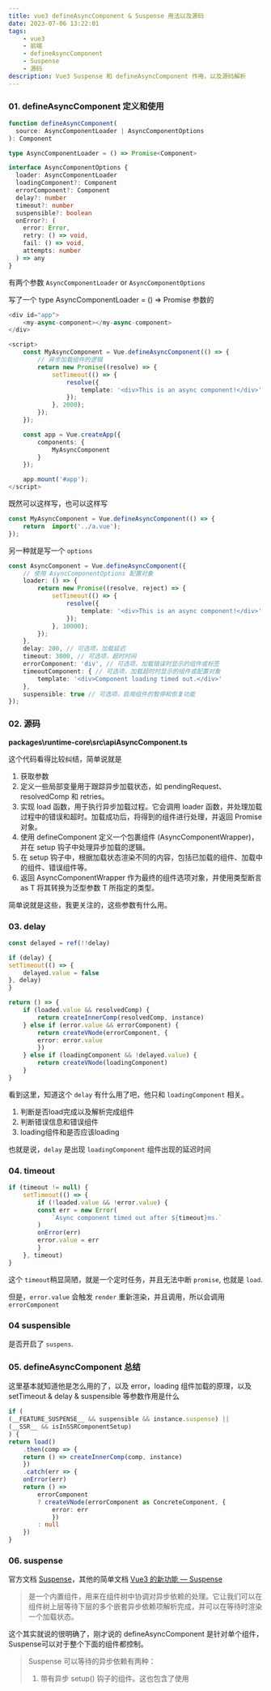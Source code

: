 ```yaml
---
title: vue3 defineAsyncComponent & Suspense 用法以及源码
date: 2023-07-06 13:22:01
tags: 
    - vue3
    - 前端
    - defineAsyncComponent
    - Suspense
    - 源码
description: Vue3 Suspense 和 defineAsyncComponent 作用，以及源码解析
---
```


### 01. defineAsyncComponent 定义和使用

```ts
function defineAsyncComponent(
  source: AsyncComponentLoader | AsyncComponentOptions
): Component

type AsyncComponentLoader = () => Promise<Component>

interface AsyncComponentOptions {
  loader: AsyncComponentLoader
  loadingComponent?: Component
  errorComponent?: Component
  delay?: number
  timeout?: number
  suspensible?: boolean
  onError?: (
    error: Error,
    retry: () => void,
    fail: () => void,
    attempts: number
  ) => any
}
```

有两个参数 `AsyncComponentLoader` or `AsyncComponentOptions`

写了一个 type AsyncComponentLoader = () => Promise<Component> 参数的

```ts
<div id="app">
    <my-async-component></my-async-component>
</div>

<script>
    const MyAsyncComponent = Vue.defineAsyncComponent(() => {
        // 异步加载组件的逻辑
        return new Promise((resolve) => {
            setTimeout(() => {
                resolve({
                    template: '<div>This is an async component!</div>'
                });
            }, 2000);
        });
    });

    const app = Vue.createApp({
        components: {
            MyAsyncComponent
        }
    });

    app.mount('#app');
</script>
```

既然可以这样写，也可以这样写

```ts
const MyAsyncComponent = Vue.defineAsyncComponent(() => {
    return  import('../a.vue');
});
```

另一种就是写一个 `options`

```ts
const AsyncComponent = Vue.defineAsyncComponent({
    // 使用 AsyncComponentOptions 配置对象
    loader: () => {
        return new Promise((resolve, reject) => {
            setTimeout(() => {
                resolve({
                    template: '<div>This is an async component!</div>'
                });
            }, 10000);
        });
    },
    delay: 200, // 可选项，加载延迟
    timeout: 3000, // 可选项，超时时间
    errorComponent: 'div', // 可选项，加载错误时显示的组件或标签
    timeoutComponent: { // 可选项，加载超时时显示的组件或配置对象
        template: '<div>Component loading timed out.</div>'
    },
    suspensible: true // 可选项，启用组件的暂停和恢复功能
});
```

### 02. 源码

**packages\runtime-core\src\apiAsyncComponent.ts**

这个代码看得比较纠结，简单说就是

1. 获取参数
2. 定义一些局部变量用于跟踪异步加载状态，如 pendingRequest、resolvedComp 和 retries。
3. 实现 load 函数，用于执行异步加载过程。它会调用 loader 函数，并处理加载过程中的错误和超时。加载成功后，将得到的组件进行处理，并返回 Promise 对象。
4. 使用 defineComponent 定义一个包裹组件 (AsyncComponentWrapper)，并在 setup 钩子中处理异步加载的逻辑。
5. 在 setup 钩子中，根据加载状态渲染不同的内容，包括已加载的组件、加载中的组件、错误组件等。
6. 返回 AsyncComponentWrapper 作为最终的组件选项对象，并使用类型断言 as T 将其转换为泛型参数 T 所指定的类型。

简单说就是这些，我更关注的，这些参数有什么用。

### 03. delay

```ts
const delayed = ref(!!delay)

if (delay) {
setTimeout(() => {
    delayed.value = false
}, delay)
}

return () => {
    if (loaded.value && resolvedComp) {
        return createInnerComp(resolvedComp, instance)
    } else if (error.value && errorComponent) {
        return createVNode(errorComponent, {
        error: error.value
        })
    } else if (loadingComponent && !delayed.value) {
        return createVNode(loadingComponent)
    }
}
```

看到这里，知道这个 `delay` 有什么用了吧，他只和 `loadingComponent` 相关。

1. 判断是否load完成以及解析完成组件
2. 判断错误信息和错误组件
3. loading组件和是否应该loading

也就是说，`delay` 是出现 `loadingComponent` 组件出现的延迟时间

### 04. timeout

```ts
if (timeout != null) {
    setTimeout(() => {
        if (!loaded.value && !error.value) {
        const err = new Error(
            `Async component timed out after ${timeout}ms.`
        )
        onError(err)
        error.value = err
        }
    }, timeout)
}
```

这个 `timeout`稍显简陋，就是一个定时任务，并且无法中断 `promise`, 也就是 `load`.

但是，`error.value` 会触发 `render` 重新渲染，并且调用，所以会调用 `errorComponent`

### 04 suspensible

是否开启了 `suspens`.

### 05. defineAsyncComponent 总结

这里基本就知道他是怎么用的了，以及 error，loading 组件加载的原理，以及 setTimeout & delay & suspensible 等参数作用是什么

```ts
if (
(__FEATURE_SUSPENSE__ && suspensible && instance.suspense) ||
(__SSR__ && isInSSRComponentSetup)
) {
return load()
    .then(comp => {
    return () => createInnerComp(comp, instance)
    })
    .catch(err => {
    onError(err)
    return () =>
        errorComponent
        ? createVNode(errorComponent as ConcreteComponent, {
            error: err
            })
        : null
    })
}
```

### 06. suspense

官方文档 [Suspense](https://cn.vuejs.org/guide/built-ins/suspense.html)，其他的简单文档 [Vue3 的新功能 — Suspense](https://medium.com/i-am-mike/vue-3-vue3-%E7%9A%84%E6%96%B0%E5%8A%9F%E8%83%BD-suspense-428e02254030)

> <Suspense> 是一个内置组件，用来在组件树中协调对异步依赖的处理。它让我们可以在组件树上层等待下层的多个嵌套异步依赖项解析完成，并可以在等待时渲染一个加载状态。


这个其实就说的很明确了，刚才说的 defineAsyncComponent 是针对单个组件，Suspense可以对于整个下面的组件都控制。

> Suspense 可以等待的异步依赖有两种：
>
> 1. 带有异步 setup() 钩子的组件。这也包含了使用 <script setup> 时有顶层 await 表达式的组件。
> 2. 异步组件, definedAsyncComponent, suspensible = true

以及两个插槽和事件

```ts
<Suspense>
  <!-- 具有深层异步依赖的组件 -->
  <Dashboard />

  <!-- 在 #fallback 插槽中显示 “正在加载中” -->
  <template #fallback>
    Loading...
  </template>
</Suspense>
```

default 插槽只能有一个组件，fallback 正在加载。

事件

> <Suspense> 组件会触发三个事件：pending、resolve 和 fallback。pending 事件是在进入挂起状态时触发。resolve 事件是在 default 插槽完成获取新内容时触发。fallback 事件则是在 fallback 插槽的内容显示时触发。


error

onErrorCaptured 在上层捕获

ok, 做一个简单测试

```ts
///main
<template>
    <div>
        <Suspense>
            <template #default>
                <AsyncComponentOne /> 
            </template>
            <template #fallback>
                <Loading />
            </template>
        </Suspense>
    </div>
</template>
  
<script setup lang="ts">
import { defineAsyncComponent, Suspense } from 'vue';
import Loading from './Loading.vue';

const AsyncComponentOne = defineAsyncComponent(() =>
    import('./OneAsyncComponent.vue')
);
</script>

///OneAsyncComponent
<script setup lang="ts">
import { defineAsyncComponent } from 'vue';
import ThreeAsyncComponen from './ThreeAsyncComponent.vue';

const asyncLeft = defineAsyncComponent(() => {
    return import(`./TwoAsyncComponent.vue`);
})
</script>

<template>
    <div>
        <asyncLeft />
    </div>
    <div>
        <ThreeAsyncComponen />
    </div>
</template>

<style scoped>
.read-the-docs {
    color: #888;
}
</style>

///TwoAsyncComponent.vue
<script setup lang="ts">
import { ref } from 'vue';

let dataMsg = ref(await new Promise((resolve, reject) => {
    setTimeout(() => {
        resolve('');
    }, 5000);
}).then(() => {
    return (new Date()).getTime();
}))
</script>

<template>
    <div>
        <h1>Two AsyncComponent {{ dataMsg }}</h1>
    </div>
</template>

<style scoped>
.read-the-docs {
    color: #888;
}
</style>

///ThreeAsyncComponen.vue
<script setup lang="ts">
import { ref } from 'vue';

let dataMsg = ref(await new Promise((resolve, reject) => {
    setTimeout(() => {
        resolve('');
    }, 10000);
}).then(() => {
    return (new Date()).getTime();
}))
</script>

<template>
    <div>
        <h1>Three AsyncComponent {{ dataMsg }}</h1>
    </div>
</template>

<style scoped>
.read-the-docs {
    color: #888;
}
</style>
```

### 07. Suspendse 如何实现的？

```ts
// Suspense exposes a component-like API, and is treated like a component
// in the compiler, but internally it's a special built-in type that hooks
// directly into the renderer.
// Suspense 公开了类似组件的 API，并被视为组件
// 在编译器中，但在内部它是一个特殊的内置类型，可以挂钩
// 直接进入渲染器。
export const SuspenseImpl = {
  name: 'Suspense',
  // In order to make Suspense tree-shakable, we need to avoid importing it
  // directly in the renderer. The renderer checks for the __isSuspense flag
  // on a vnode's type and calls the `process` method, passing in renderer
  // internals.
  // 为了使 Suspense 树可摇动，我们需要避免导入它
  // 直接在渲染器中。 渲染器检查 __isSuspense 标志
  // 在 vnode 的类型上并调用 `process` 方法，传入渲染器
  // 内部结构。
  __isSuspense: true,
  process(
    n1: VNode | null,
    n2: VNode,
    container: RendererElement,
    anchor: RendererNode | null,
    parentComponent: ComponentInternalInstance | null,
    parentSuspense: SuspenseBoundary | null,
    isSVG: boolean,
    slotScopeIds: string[] | null,
    optimized: boolean,
    // platform-specific impl passed from renderer
    rendererInternals: RendererInternals
  ) {
    if (n1 == null) {
      mountSuspense(
        n2,
        container,
        anchor,
        parentComponent,
        parentSuspense,
        isSVG,
        slotScopeIds,
        optimized,
        rendererInternals
      )
    } else {
      patchSuspense(
        n1,
        n2,
        container,
        anchor,
        parentComponent,
        isSVG,
        slotScopeIds,
        optimized,
        rendererInternals
      )
    }
  },
  hydrate: hydrateSuspense,
  create: createSuspenseBoundary,
  normalize: normalizeSuspenseChildren
}

// 用于 h 和 TSX props 推理的强制公共类型
// Force-casted public typing for h and TSX props inference
export const Suspense = (__FEATURE_SUSPENSE__
  ? SuspenseImpl
  : null) as unknown as {
  __isSuspense: true
  new (): {
    $props: VNodeProps & SuspenseProps
    $slots: {
      default(): VNode[]
      fallback(): VNode[]
    }
  }
}
```

源码注释里面说

>  直接在渲染器中。 渲染器检查 __isSuspense 标志
>  在 vnode 的类型上并调用 `process` 方法，传入渲染器

但是这里明明是一个 Object, 没有检查，于是我又查了 process 的引用

```ts
} else if (__FEATURE_SUSPENSE__ && shapeFlag & ShapeFlags.SUSPENSE) {
    ;(type as typeof SuspenseImpl).process(
    n1,
    n2,
    container,
    anchor,
    parentComponent,
    parentSuspense,
    isSVG,
    slotScopeIds,
    optimized,
    internals
    )
}
```

__FEATURE_SUSPENSE__ 是指的是开启 suspense 功能.

**mountSuspense**

```ts
function mountSuspense(
  vnode: VNode,
  container: RendererElement,
  anchor: RendererNode | null,
  parentComponent: ComponentInternalInstance | null,
  parentSuspense: SuspenseBoundary | null,
  isSVG: boolean,
  slotScopeIds: string[] | null,
  optimized: boolean,
  rendererInternals: RendererInternals
) {
  const {
    p: patch,
    o: { createElement }
  } = rendererInternals
  const hiddenContainer = createElement('div')

  //这个可以说是核心创建方法, 返回一个 suspense，后面操作的核心
  const suspense = (vnode.suspense = createSuspenseBoundary(
    vnode,
    parentSuspense,
    parentComponent,
    container,
    hiddenContainer,
    anchor,
    isSVG,
    slotScopeIds,
    optimized,
    rendererInternals
  ))

    //开始在 off-dom 容器中挂载内容子树
  // start mounting the content subtree in an off-dom container
  patch(
    null,
    (suspense.pendingBranch = vnode.ssContent!),
    hiddenContainer,
    null,
    parentComponent,
    suspense,
    isSVG,
    slotScopeIds
  )
  // 现在检查我们是否遇到了任何异步依赖
  // now check if we have encountered any async deps
  if (suspense.deps > 0) {
    // has async
    // invoke @fallback event
    triggerEvent(vnode, 'onPending')
    triggerEvent(vnode, 'onFallback')

    // mount the fallback tree
    patch(
      null,
      vnode.ssFallback!,
      container,
      anchor,
      parentComponent,
      null, // fallback tree will not have suspense context
      isSVG,
      slotScopeIds
    )
    setActiveBranch(suspense, vnode.ssFallback!)
  } else {
    // Suspense has no async deps. Just resolve.
    suspense.resolve(false, true)
  }
}
```

`createSuspenseBoundary`

> 创建 suspense 对象，该对象包含了 <Suspense> 组件的各种属性和方法。
> resolve 方法用于处理异步组件加载完成后的操作。它会根据加载状态和配置来移动或渲染组件内容，并触发相关的事件和效果。
> fallback 方法用于处理异步组件加载过程中的回退（fallback）操作。它会根据配置来渲染回退内容，并触发相关的事件。
> move 方法用于移动异步组件的位置。
> next 方法用于获取当前活跃分支的下一个节点。
> registerDep 方法用于注册异步组件的依赖。当异步组件的依赖完成加载时，会触发相应的回调处理。
> unmount 方法用于卸载 <Suspense> 组件边界及其相关的组件。

```ts
// setup() is async. This component relies on async logic to be resolved
// before proceeding
if (__FEATURE_SUSPENSE__ && instance.asyncDep) {

    //这里其实就是 asyncDep，处理 catch + then, 处理参数 setupRenderEffect(asyncResult) 处理钩子
    parentSuspense && parentSuspense.registerDep(instance, setupRenderEffect)

    // Give it a placeholder if this is not hydration
    // TODO handle self-defined fallback
    if (!initialVNode.el) {
        const placeholder = (instance.subTree = createVNode(Comment))
        processCommentNode(null, placeholder, container!, anchor)
    }
    return
}
```

这里遇到异步任务不会立刻执行，而是增加 `Dep++`, 然后预留位置

会在卸载或者解析完成以后 `--`

所以这里的 dep 出处在这里

```ts
registerDep(instance, setupRenderEffect) {
    const isInPendingSuspense = !!suspense.pendingBranch
    if (isInPendingSuspense) {
    suspense.deps++
    }
    const hydratedEl = instance.vnode.el
    instance
    .asyncDep!.catch(err => {
        handleError(err, instance, ErrorCodes.SETUP_FUNCTION)
    })
    .then(asyncSetupResult => { ... }
```

事件在 `handleError`, 触发 `onErrorCaptured`

```ts
  // now check if we have encountered any async deps
  if (suspense.deps > 0) {
    // has async
    // invoke @fallback event
    triggerEvent(vnode, 'onPending')
    triggerEvent(vnode, 'onFallback')

    // mount the fallback tree
    patch(
      null,
      vnode.ssFallback!,
      container,
      anchor,
      parentComponent,
      null, // fallback tree will not have suspense context
      isSVG,
      slotScopeIds
    )
    setActiveBranch(suspense, vnode.ssFallback!)
  } else {
    // Suspense has no async deps. Just resolve.
    suspense.resolve(false, true)
  }
```

如果有异步任务，挂载 `fallback`，也就是 `loading` 之类的, `setActiveBranch` 是把 `vnode.ssFallback` 设置为当前的, 然后触发生命周期

```ts
triggerEvent(vnode, 'onPending')
triggerEvent(vnode, 'onFallback')
```

如果没有，直接完成。`suspense.resolve(false, true)`, 也就保证他在所有异步完全执行完成以后执行。

一旦 `asyncDep` 执行，就会 -1， 然后 `resolve`

```ts    
resolve(resume = false, sync = false) {
    if (__DEV__) {
    if (!resume && !suspense.pendingBranch) {
        throw new Error(
            `suspense.resolve() is called without a pending branch.`
        )
    }
    if (suspense.isUnmounted) {
        throw new Error(
            `suspense.resolve() is called on an already unmounted suspense boundary.`
        )
    }
    }
    const {
        vnode,
        activeBranch,
        pendingBranch,
        pendingId,
        effects,
        parentComponent,
        container
    } = suspense

    if (suspense.isHydrating) {
        suspense.isHydrating = false
    } else if (!resume) {
        const delayEnter =
            activeBranch &&
            pendingBranch!.transition &&
            pendingBranch!.transition.mode === 'out-in'
    if (delayEnter) {
        activeBranch!.transition!.afterLeave = () => {
            if (pendingId === suspense.pendingId) {
                move(pendingBranch!, container, anchor, MoveType.ENTER)
            }
        }
    }
    // this is initial anchor on mount
    let { anchor } = suspense
    // unmount current active tree
    if (activeBranch) {
        // if the fallback tree was mounted, it may have been moved
        // as part of a parent suspense. get the latest anchor for insertion
        anchor = next(activeBranch)
        unmount(activeBranch, parentComponent, suspense, true)
    }
    if (!delayEnter) {
        // move content from off-dom container to actual container
        move(pendingBranch!, container, anchor, MoveType.ENTER)
    }
    }

    setActiveBranch(suspense, pendingBranch!)
    suspense.pendingBranch = null
    suspense.isInFallback = false

    // flush buffered effects
    // check if there is a pending parent suspense
    let parent = suspense.parent
    let hasUnresolvedAncestor = false
    while (parent) {
    if (parent.pendingBranch) {
        // found a pending parent suspense, merge buffered post jobs
        // into that parent
        parent.effects.push(...effects)
        hasUnresolvedAncestor = true
        break
    }
    parent = parent.parent
    }
    // no pending parent suspense, flush all jobs
    if (!hasUnresolvedAncestor) {
    queuePostFlushCb(effects)
    }
    suspense.effects = []

    // resolve parent suspense if all async deps are resolved
    if (isSuspensible) {
    if (
        parentSuspense &&
        parentSuspense.pendingBranch &&
        parentSuspenseId === parentSuspense.pendingId
    ) {
        parentSuspense.deps--
        if (parentSuspense.deps === 0 && !sync) {
        parentSuspense.resolve()
        }
    }
    }

    // invoke @resolve event
    triggerEvent(vnode, 'onResolve')
},
```

就是全部创建流程，更新 activeBranch 为 default， 挂载 default， 删除 Fallback, 修改属性为默认值，处理嵌套, 然后触发，

### 08. 总结

ok, 简单说就是 defineAsyncCom.. 单个， suspense 多个同时处理。

suspense，有 defalut 和 fallback 两个插槽，可以提供3个钩子，

```ts
triggerEvent(vnode, 'onPending')
triggerEvent(vnode, 'onFallback')
```

在进行异步之前触发，两个钩子可以说同时触发， `triggerEvent(vnode, 'onResolve')` 在完成以后触发。

defineAsyncComponent 可以单个进行异步，他就是 definedComponent 封装.

- [defineasynccomponent](https://cn.vuejs.org/api/general.html#defineasynccomponent)
- [异步组件](https://cn.vuejs.org/guide/components/async.html)
- [Suspense](https://cn.vuejs.org/guide/built-ins/suspense.html)
- [Vue3 的新功能 — Suspense](https://medium.com/i-am-mike/vue-3-vue3-%E7%9A%84%E6%96%B0%E5%8A%9F%E8%83%BD-suspense-428e02254030)
- [Vue3 新特性 Teleport Suspense实现原理](https://juejin.cn/post/7044880716793905183#heading-9)
